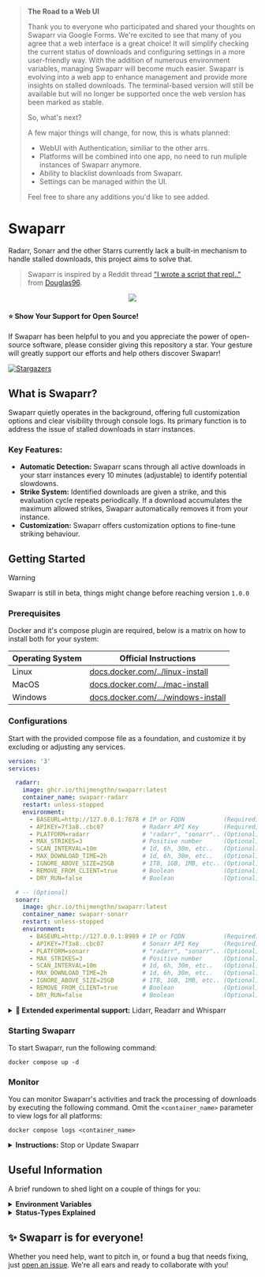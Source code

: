 
> **The Road to a Web UI**
>
> Thank you to everyone who participated and shared your thoughts on Swaparr via Google Forms.
> We're excited to see that many of you agree that a web interface is a great choice! It will simplify checking the current status of downloads and configuring settings in a more user-friendly way. With the addition of numerous environment variables, managing Swaparr will become much easier.
> Swaparr is evolving into a web app to enhance management and provide more insights on stalled downloads. The terminal-based version will still be available but will no longer be supported once the web version has been marked as stable.
>
> So, what's next?
>
> A few major things will change, for now, this is whats planned:
>
> - WebUI with Authentication, similiar to the other arrs.
> - Platforms will be combined into one app, no need to run muliple instances of Swaparr anymore.
> - Ability to blacklist downloads from Swaparr.
> - Settings can be managed within the UI.
>
> Feel free to share any additions you'd like to see added.

# Swaparr

Radarr, Sonarr and the other Starrs currently lack a built-in mechanism to handle stalled downloads, this project aims to solve that.

> Swaparr is inspired by a Reddit thread ["I wrote a script that repl.."](https://www.reddit.com/r/radarr/comments/101q31k/i_wrote_a_script_that_replaces_slowdead_torrents/) from [Douglas96](https://www.reddit.com/user/Douglas96/).

<p align="center">
  <img src="https://i.imgur.com/HMCDGbO.png?s=128">
</p>



#### ⭐ Show Your Support for Open Source!

If Swaparr has been helpful to you and you appreciate the power of open-source software, please consider giving this repository a star. Your gesture will greatly support our efforts and help others discover Swaparr!

[![Stargazers](https://reporoster.com/stars/dark/notext/ThijmenGThN/swaparr)](https://github.com/ThijmenGThN/swaparr/stargazers)



## What is Swaparr?

Swaparr quietly operates in the background, offering full customization options and clear visibility through console logs. Its primary function is to address the issue of stalled downloads in starr instances.



### Key Features:

- **Automatic Detection:** Swaparr scans through all active downloads in your starr instances every 10 minutes (adjustable) to identify potential slowdowns.
- **Strike System:** Identified downloads are given a strike, and this evaluation cycle repeats periodically. If a download accumulates the maximum allowed strikes, Swaparr automatically removes it from your instance.
- **Customization:** Swaparr offers customization options to fine-tune striking behaviour.



## Getting Started

> [!WARNING]
> Swaparr is still in beta, things might change before reaching version ` 1.0.0 `



### Prerequisites 

Docker and it's compose plugin are required, below is a matrix on how to install both for your system:

|Operating System|Official Instructions|
|-|-|
|Linux|[docs.docker.com/../linux-install](https://docs.docker.com/desktop/install/linux-install/)
|MacOS|[docs.docker.com/.../mac-install](https://docs.docker.com/desktop/install/mac-install/)
|Windows|[docs.docker.com/.../windows-install](https://docs.docker.com/desktop/install/windows-install/)



### Configurations

Start with the provided compose file as a foundation, and customize it by excluding or adjusting any services.

```yml
version: '3'
services:

  radarr:
    image: ghcr.io/thijmengthn/swaparr:latest
    container_name: swaparr-radarr
    restart: unless-stopped
    environment:
      - BASEURL=http://127.0.0.1:7878 # IP or FQDN           (Required)
      - APIKEY=7f3a8..cbc07           # Radarr API Key       (Required)                
      - PLATFORM=radarr               # "radarr", "sonarr".. (Optional) default: radarr
      - MAX_STRIKES=3                 # Positive number      (Optional) default: 3     
      - SCAN_INTERVAL=10m             # 1d, 6h, 30m, etc..   (Optional) default: 10m   
      - MAX_DOWNLOAD_TIME=2h          # 1d, 6h, 30m, etc..   (Optional) default: 2h    
      - IGNORE_ABOVE_SIZE=25GB        # 1TB, 1GB, 1MB, etc.. (Optional) default: 25GB  
      - REMOVE_FROM_CLIENT=true       # Boolean              (Optional) default: true
      - DRY_RUN=false                 # Boolean              (Optional) default: false

  # -- (Optional)
  sonarr: 
    image: ghcr.io/thijmengthn/swaparr:latest
    container_name: swaparr-sonarr
    restart: unless-stopped
    environment:
      - BASEURL=http://127.0.0.1:8989 # IP or FQDN           (Required)
      - APIKEY=7f3a8..cbc07           # Sonarr API Key       (Required)                
      - PLATFORM=sonarr               # "radarr", "sonarr".. (Optional) default: radarr
      - MAX_STRIKES=3                 # Positive number      (Optional) default: 3     
      - SCAN_INTERVAL=10m             # 1d, 6h, 30m, etc..   (Optional) default: 10m   
      - MAX_DOWNLOAD_TIME=2h          # 1d, 6h, 30m, etc..   (Optional) default: 2h    
      - IGNORE_ABOVE_SIZE=25GB        # 1TB, 1GB, 1MB, etc.. (Optional) default: 25GB  
      - REMOVE_FROM_CLIENT=true       # Boolean              (Optional) default: true
      - DRY_RUN=false                 # Boolean              (Optional) default: false
```

<details>
  <summary>
    <strong>🚩 Extended experimental support:</strong> Lidarr, Readarr and Whisparr
  </summary>

  ```yml
  version: '3'
  services:

    radarr:
      image: ghcr.io/thijmengthn/swaparr:latest
      container_name: swaparr-radarr
      restart: unless-stopped
      environment:
        - BASEURL=http://127.0.0.1:7878 # IP or FQDN           (Required)
        - APIKEY=7f3a8..cbc07           # Radarr API Key       (Required)                
        - PLATFORM=radarr               # "radarr", "sonarr".. (Optional) default: radarr
        - MAX_STRIKES=3                 # Positive number      (Optional) default: 3     
        - SCAN_INTERVAL=10m             # 1d, 6h, 30m, etc..   (Optional) default: 10m   
        - MAX_DOWNLOAD_TIME=2h          # 1d, 6h, 30m, etc..   (Optional) default: 2h    
        - IGNORE_ABOVE_SIZE=25GB        # 1TB, 1GB, 1MB, etc.. (Optional) default: 25GB  
        - REMOVE_FROM_CLIENT=true       # Boolean              (Optional) default: true
        - DRY_RUN=false                 # Boolean              (Optional) default: false

    # -- (Optional)
    sonarr: 
      image: ghcr.io/thijmengthn/swaparr:latest
      container_name: swaparr-sonarr
      restart: unless-stopped
      environment:
        - BASEURL=http://127.0.0.1:8989 # IP or FQDN           (Required)
        - APIKEY=7f3a8..cbc07           # Sonarr API Key       (Required)                
        - PLATFORM=sonarr               # "radarr", "sonarr".. (Optional) default: radarr
        - MAX_STRIKES=3                 # Positive number      (Optional) default: 3     
        - SCAN_INTERVAL=10m             # 1d, 6h, 30m, etc..   (Optional) default: 10m   
        - MAX_DOWNLOAD_TIME=2h          # 1d, 6h, 30m, etc..   (Optional) default: 2h    
        - IGNORE_ABOVE_SIZE=25GB        # 1TB, 1GB, 1MB, etc.. (Optional) default: 25GB  
        - REMOVE_FROM_CLIENT=true       # Boolean              (Optional) default: true
        - DRY_RUN=false                 # Boolean              (Optional) default: false

    # -- (Optional)
    lidarr: 
      image: ghcr.io/thijmengthn/swaparr:latest
      container_name: swaparr-lidarr
      restart: unless-stopped
      environment:
        - BASEURL=http://127.0.0.1:8989 # IP or FQDN           (Required)
        - APIKEY=7f3a8..cbc07           # Lidarr API Key       (Required)                
        - PLATFORM=lidarr               # "radarr", "sonarr".. (Optional) default: radarr
        - MAX_STRIKES=3                 # Positive number      (Optional) default: 3     
        - SCAN_INTERVAL=10m             # 1d, 6h, 30m, etc..   (Optional) default: 10m   
        - MAX_DOWNLOAD_TIME=2h          # 1d, 6h, 30m, etc..   (Optional) default: 2h    
        - IGNORE_ABOVE_SIZE=25GB        # 1TB, 1GB, 1MB, etc.. (Optional) default: 25GB  
        - REMOVE_FROM_CLIENT=true       # Boolean              (Optional) default: true
        - DRY_RUN=false                 # Boolean              (Optional) default: false

    # -- (Optional)
    readarr: 
      image: ghcr.io/thijmengthn/swaparr:latest
      container_name: swaparr-readarr
      restart: unless-stopped
      environment:
        - BASEURL=http://127.0.0.1:8989 # IP or FQDN           (Required)
        - APIKEY=7f3a8..cbc07           # Readarr API Key      (Required)                
        - PLATFORM=readarr              # "radarr", "sonarr".. (Optional) default: radarr
        - MAX_STRIKES=3                 # Positive number      (Optional) default: 3     
        - SCAN_INTERVAL=10m             # 1d, 6h, 30m, etc..   (Optional) default: 10m   
        - MAX_DOWNLOAD_TIME=2h          # 1d, 6h, 30m, etc..   (Optional) default: 2h    
        - IGNORE_ABOVE_SIZE=25GB        # 1TB, 1GB, 1MB, etc.. (Optional) default: 25GB  
        - REMOVE_FROM_CLIENT=true       # Boolean              (Optional) default: true
        - DRY_RUN=false                 # Boolean              (Optional) default: false

    # -- (Optional)
    whisparr: 
      image: ghcr.io/thijmengthn/swaparr:latest
      container_name: swaparr-whisparr
      restart: unless-stopped
      environment:
        - BASEURL=http://127.0.0.1:8989 # IP or FQDN           (Required)
        - APIKEY=7f3a8..cbc07           # Whisparr API Key     (Required)                
        - PLATFORM=whisparr             # "radarr", "sonarr".. (Optional) default: radarr
        - MAX_STRIKES=3                 # Positive number      (Optional) default: 3     
        - SCAN_INTERVAL=10m             # 1d, 6h, 30m, etc..   (Optional) default: 10m   
        - MAX_DOWNLOAD_TIME=2h          # 1d, 6h, 30m, etc..   (Optional) default: 2h    
        - IGNORE_ABOVE_SIZE=25GB        # 1TB, 1GB, 1MB, etc.. (Optional) default: 25GB  
        - REMOVE_FROM_CLIENT=true       # Boolean              (Optional) default: true
        - DRY_RUN=false                 # Boolean              (Optional) default: false
  ```
</details>



### Starting Swaparr

To start Swaparr, run the following command:

```
docker compose up -d
```



### Monitor

You can monitor Swaparr's activities and track the processing of downloads by executing the following command. Omit the ` <container_name> ` parameter to view logs for all platforms:

```
docker compose logs <container_name>
```

<details>
  <summary>
    <strong>Instructions:</strong> Stop or Update Swaparr
  </summary>

  #### Stop

  To shutdown Swaparr, run the following command:

  ```
  docker compose down
  ```

  
  #### Update

  Updating Swaparr is a breeze, pull the latest images and restart the service:

  ```
  docker compose pull
  ```

  ```
  docker compose down
  ```

  ```
  docker compose up -d
  ```
</details>



## Useful Information

A brief rundown to shed light on a couple of things for you:

<details>
  <summary>
    <strong>Environment Variables</strong>
  </summary>

  | Name               | Default                 | Description                                                                                         |
  |--------------------|-------------------------|-----------------------------------------------------------------------------------------------------|
  | BASEURL            | `http://127.0.0.1:7878` | The URL of a radarr, sonarr or other starr instance.                                                |
  | APIKEY             | `7f3a8..cbc07`          | The API key of a radarr, sonarr or other starr instance.                                            |
  | PLATFORM           | `radarr`                | Indicates the type of starr platform, either `radarr`, `sonarr`, `lidarr`, `readarr` or `whisparr`. |
  | MAX_STRIKES        | `3`                     | Maximum number of strikes a download can accumulate before it is removed.                           |
  | SCAN_INTERVAL      | `10m`                   | How often Swaparr checks for stalled downloads.                                                     |
  | MAX_DOWNLOAD_TIME  | `2h`                    | Maximum allowed download time before it's considered stalled.                                       |
  | IGNORE_ABOVE_SIZE  | `25GB`                  | Files larger than this size will be ignored and not monitored.                                      |
  | REMOVE_FROM_CLIENT | `true`                  | Remove from both queue and download client (default) OR `false` only the queue of a starr instance. |
  | DRY_RUN            | `false`                 | Sandbox mode; try Swaparr without it performing destructive actions on your instances.              |
</details>

<details>
  <summary>
    <strong>Status-Types Explained</strong>
  </summary>

  | **Status** | **Description**                                                                                    |
  |------------|----------------------------------------------------------------------------------------------------| 
  | `Normal`   | Download is proceeding as expected; no issues detected.                                            |
  | `Striked`  | Download flagged as slow or stalled; may be removed if it continues to accumulate strikes.         |
  | `Removed`  | Download has been attempted to be removed from the starr instance.                                 |
  | `Ignored`  | Download is not monitored because it falls outside the set thresholds (e.g., size or time limits). |
  | `Queued`   | Download is in the queue within the download client waiting to start; will not be striked.         |
</details>



## ✨ Swaparr is for everyone!

Whether you need help, want to pitch in, or found a bug that needs fixing, just [open an issue](https://github.com/ThijmenGThN/swaparr/issues). We're all ears and ready to collaborate with you!
